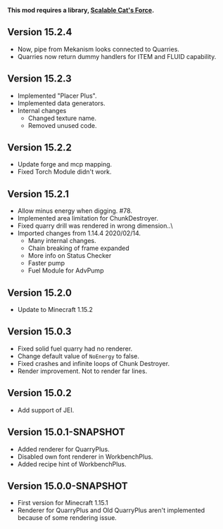 **This mod requires a library, [Scalable Cat's Force](https://www.curseforge.com/minecraft/mc-mods/scalable-cats-force).**

## Version 15.2.4
* Now, pipe from Mekanism looks connected to Quarries.
* Quarries now return dummy handlers for ITEM and FLUID capability.

## Version 15.2.3
* Implemented "Placer Plus".
* Implemented data generators.
* Internal changes
  * Changed texture name.
  * Removed unused code.

## Version 15.2.2
* Update forge and mcp mapping.
* Fixed Torch Module didn't work.

## Version 15.2.1
* Allow minus energy when digging. #78.
* Implemented area limitation for ChunkDestroyer.
* Fixed quarry drill was rendered in wrong dimension..\
* Imported changes from 1.14.4 2020/02/14.
    - Many internal changes.
    - Chain breaking of frame expanded
    - More info on Status Checker
    - Faster pump
    - Fuel Module for AdvPump

## Version 15.2.0
* Update to Minecraft 1.15.2

## Version 15.0.3
* Fixed solid fuel quarry had no renderer.
* Change default value of `NoEnergy` to false.
* Fixed crashes and infinite loops of Chunk Destroyer.
* Render improvement. Not to render far lines.

## Version 15.0.2
* Add support of JEI.

## Version 15.0.1-SNAPSHOT
* Added renderer for QuarryPlus.
* Disabled own font renderer in WorkbenchPlus.
* Added recipe hint of WorkbenchPlus.

## Version 15.0.0-SNAPSHOT
* First version for Minecraft 1.15.1
* Renderer for QuarryPlus and Old QuarryPlus aren't implemented because of some rendering issue.
